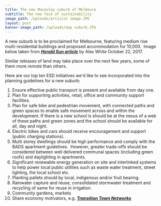 ```yaml
---
title: The new Macaulay suburb of Melboure
subtitle: The new face of sustainability
image_path: /uploads/artisist image.JPG
layout: post
banner-image_path: /uploads/map suburb.JPG
---
```



A new suburb is to be proclaimed for Melbourne, featuring medium rise multi-residential buildings and proposed accommodation for 10,000.&nbsp; Image below taken from ***[Herald Sun article](http://www.heraldsun.com.au/news/victoria/new-inner-melbourne-suburb-of-macaulay-to-be-rezoned-making-way-for-thousands-of-homes/news-story/b0245be4aae79baa80dda975f545458c)*** by Alex White October 22, 2017.

Similar releases of land may take place over the next few years, some of them more remote than others.

Here are our top ten ESD initiatives we'd like to see incorporated into the planning guidelines for a new suburb:

1. Ensure effective public transport is present and available from day one.
2. Plan for supporting activities, retail, office and community support facilities.
3. Plan for safe bike and pedestrian movement, with connected paths and green spaces to enable safe movement across and within the development. If there is a new school is should be at the nexus of a web of these paths and green zones and the school should be available for all, day and night.
4. Electric bikes and cars should receive encouragement and support (public charging stations).
5. Multi storey dwellings should be high performance and comply with the BADS apartment guidelines.&nbsp; However, greater trade-offs should be considered between well delivered communal spaces (including green roofs) and daylighting in apartments.
6. Significant renewable energy generation on site and interlinked systems to help power local public utilities such as waste water treatment, street lighting, the local school etc.
7. Planting pallets should by local, indigenous and/or fruit bearing.
8. Rainwater capture and reuse, consolidated stormwater treatment and recycling of same for reuse in irrigation.
9. Community gardens, markets
10. Share economy motivators, e.g. ***[Transition Town Networks](https://transitionbanyule.org.au/about-transition-towns/)***